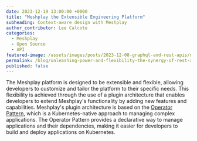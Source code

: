 ```yaml
---
date: 2023-12-19 13:00:00 +0000
title: "Meshplay the Extensible Engineering Platform"
subheading: Context-aware design with Meshplay
author_contributor: Lee Calcote
categories:
  - Meshplay
  - Open Source
  - API
featured-image: /assets/images/posts/2023-12-08-graphql-and-rest-apis/meshplay-apis.jpeg
permalink: /blog/unleashing-power-and-flexibility-the-synergy-of-rest-and-graphql-in-meshplay
published: false
---
```

The Meshplay platform is designed to be extensible and flexible, allowing developers to customize and tailor the platform to their specific needs. This flexibility is achieved through the use of a plugin architecture that enables developers to extend Meshplay's functionality by adding new features and capabilities. Meshplay's plugin architecture is based on the [Operator Pattern](https://kubernetes.io/docs/concepts/extend-kubernetes/operator/), which is a Kubernetes-native approach to managing complex applications. The Operator Pattern provides a declarative way to manage applications and their dependencies, making it easier for developers to build and deploy applications on Kubernetes.


